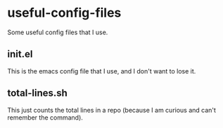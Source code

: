 # useful-config-files
Some useful config files that I use.
## init.el
This is the emacs config file that I use, and I don't want to lose it.
## total-lines.sh
This just counts the total lines in a repo (because I am curious and can't remember the command).
